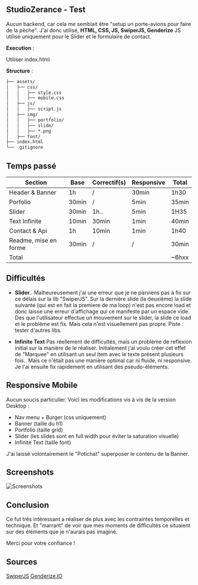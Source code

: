 
## StudioZerance - Test

Aucun backend, car cela me semblait être "setup un porte-avions pour faire de la pèche".
J'ai donc utilisé, **HTML, CSS, JS, SwiperJS, Genderize**
JS utilisé uniquement pour le Slider et le formulaire de contact. 

**Execution** :

Utiliser index.html

**Structure** :
```markdown
├── assets/
│   ├── css/
│   │   ├── style.css
│   │   ├── mobile.css
│   ├── js/
│   │   ├── script.js
│   ├── img/
│   │   ├── portfolio/
│   │   ├── slide/
│   │   ├── *.png
│   ├── font/
├── index.html
└── .gitignore
```

## Temps passé

|  Section |  Base | Correctif(s) | Responsive |Total|
|--|--|--|--|--|
|Header & Banner |1h|/|30min|1h30|
|Porfolio |30min|/|5min|35min|
|Slider |30min|1h..|5min|1H35|
|Text Infinite |10min|30min|1min|40min|
|Contact & Api |1h|10min|1min|1h40|
|Readme, mise en forme |30min|/|/|30min|
|Total ||||~6hxx|

## Difficultés 

 - **Slider**.. Malheureusement j'ai une erreur que je ne parviens pas à fix sur ce délais sur la lib "SwiperJS". Sur la dernière slide (la deuxième) la slide suivante (qui est en fait la premiere de ma loop) n'est pas encore load et donc laisse une erreur d'affichage qui ce manifeste par un espace vide. Des que l'utilisateur effectue un mouvement sur le slider, la slide ce load et le problème est fix. Mais cela n'est visuellement pas propre. 
Piste : tester d'autres libs.
 
 - **Infinite Text** Pas réellement de difficultés, mais un problème de reflexion initial sur la manière de le réaliser. Initialement j'ai voulu créer cet effet de "Marquee" en utilisant un seul item avec le texte présent plusieurs fois.. Mais ce n'était pas une manière optimal car ni fluide, ni responsive. Je l'ai ensuite fix rapidement en utilisant des pseudo-éléments.

## Responsive Mobile
Aucun soucis particulier. 
Voici les modifications vis à vis de la version Desktop : 

 - Nav menu + Burger (css uniquement)
 - Banner (taille du h1)
 - Portfolio (taille grid)
 - Slider (les slides sont en full width pour éviter la saturation visuelle)
 - Infinite Text (taille font) 

J'ai laissé volontairement le "Potichat" superposer le contenu de la Banner.

## Screenshots

![Screenshots](https://i.ibb.co/9ZgPXVS/Screenshots.png)

## Conclusion

Ce fut trés intéressant a réaliser de plus avec les contraintes temporelles et technique. Et "marrant" de voir que mes moments de difficultés ce situaient sur des éléments que je n'aurais pas imaginé. 

Merci pour votre confiance !

## Sources
[SwiperJS](https://swiperjs.com/)
[Genderize.IO](https://genderize.io/)

